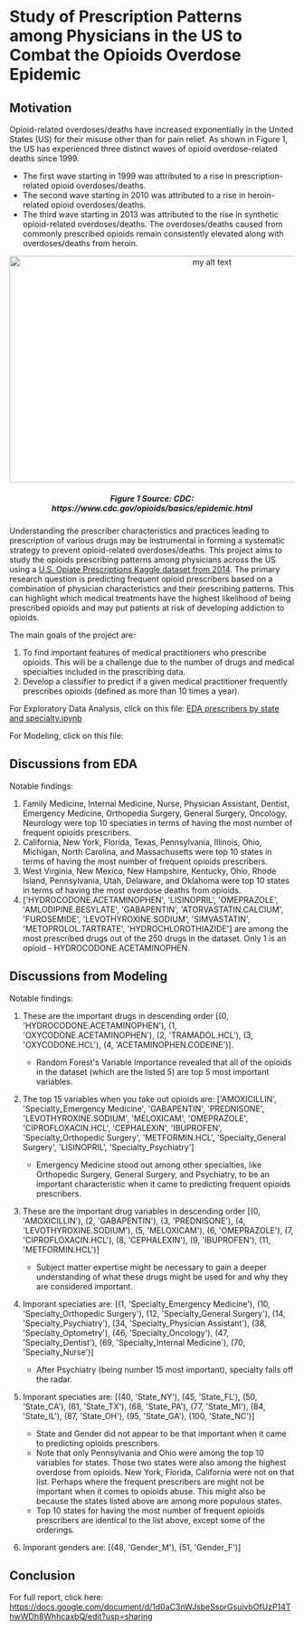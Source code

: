 # Study of Prescription Patterns among Physicians in the US to Combat the Opioids Overdose Epidemic

## Motivation
Opioid-related overdoses/deaths have increased exponentially in the United States (US) for their misuse other than for pain relief. As shown in Figure 1, the US has experienced three distinct waves of opioid overdose-related deaths since 1999. 
- The first wave starting in 1999 was attributed to a rise in prescription- related opioid overdoses/deaths. 
- The second wave starting in 2010 was attributed to a rise in heroin-related opioid overdoses/deaths. 
- The third wave starting in 2013 was attributed to the rise in synthetic opioid-related overdoses/deaths. The overdoses/deaths caused from commonly prescribed opioids remain consistently elevated along with overdoses/deaths from heroin.

<p align="center">
  <img src="https://www.cdc.gov/drugoverdose/images/3Wave_OverdoesDeathRates_LineGraph_2020-large.png" width="700" height="400" alt="my alt text"/>
</p>

<h5 align="center">Figure 1 Source: CDC: https://www.cdc.gov/opioids/basics/epidemic.html</h5>

Understanding the prescriber characteristics and practices leading to prescription of various drugs may be instrumental in forming a systematic strategy to prevent opioid-related overdoses/deaths. This project aims to study the opioids prescribing patterns among physicians across the US using a [U.S. Opiate Prescriptions Kaggle dataset from 2014](https://www.kaggle.com/datasets/apryor6/us-opiate-prescriptions). The primary research question is predicting frequent opioid prescribers based on a combination of physician characteristics and their prescribing patterns. This can highlight which medical treatments have the highest likelihood of being prescribed opioids and may put patients at risk of developing addiction to opioids.

The main goals of the project are:
1. To find important features of medical practitioners who prescribe opioids. This will be a challenge due to the number of drugs and medical specialties included in the prescribing data.
2. Develop a classifier to predict if a given medical practitioner frequently prescribes opioids (defined as more than 10 times a year).

For Exploratory Data Analysis, click on this file: [EDA prescribers by state and specialty.ipynb](https://github.com/djeong95/Opioids-Prescription-Pattern-Analysis/blob/main/EDA%20prescribers%20by%20state%20and%20specialty.ipynb)

For Modeling, click on this file:

## Discussions from EDA

Notable findings:
1. Family Medicine, Internal Medicine, Nurse, Physician Assistant, Dentist, Emergency Medicine, Orthopedia Surgery, General Surgery, Oncology, Neurology were top 10 speciaties in terms of having the most number of frequent opioids prescribers.
2. California, New York, Florida, Texas, Pennsylvania, Illinois, Ohio, Michigan, North Carolina, and Massachusetts were top 10 states in terms of having the most number of frequent opioids prescribers.
3. West Virginia, New Mexico, New Hampshire, Kentucky, Ohio, Rhode Island, Pennsylvania, Utah, Delaware, and Oklahoma were top 10 states in terms of having the most overdose deaths from opioids.
4. ['HYDROCODONE.ACETAMINOPHEN', 'LISINOPRIL', 'OMEPRAZOLE', 'AMLODIPINE.BESYLATE', 'GABAPENTIN', 'ATORVASTATIN.CALCIUM', 'FUROSEMIDE', 'LEVOTHYROXINE.SODIUM', 'SIMVASTATIN', 'METOPROLOL.TARTRATE', 'HYDROCHLOROTHIAZIDE'] are among the most prescribed drugs out of the 250 drugs in the dataset. Only 1 is an opioid - HYDROCODONE.ACETAMINOPHEN.

## Discussions from Modeling

Notable findings:
1. These are the important drugs in descending order [(0, 'HYDROCODONE.ACETAMINOPHEN'), (1, 'OXYCODONE.ACETAMINOPHEN'), (2, 'TRAMADOL.HCL'), (3, 'OXYCODONE.HCL'), (4, 'ACETAMINOPHEN.CODEINE')]. 
    * Random Forest's Variable Importance revealed that all of the opioids in the dataset (which are the listed 5) are top 5 most important variables.
2. The top 15 variables when you take out opioids are: ['AMOXICILLIN', 'Specialty_Emergency Medicine', 'GABAPENTIN', 'PREDNISONE', 'LEVOTHYROXINE.SODIUM', 'MELOXICAM', 'OMEPRAZOLE', 'CIPROFLOXACIN.HCL', 'CEPHALEXIN', 'IBUPROFEN', 'Specialty_Orthopedic Surgery', 'METFORMIN.HCL', 'Specialty_General Surgery', 'LISINOPRIL', 'Specialty_Psychiatry']
    * Emergency Medicine stood out among other specialties, like Orthopedic Surgery, General Surgery, and Psychiatry, to be an important characteristic when it came to predicting frequent opioids prescribers. 

3. These are the important drug variables in descending order [(0, 'AMOXICILLIN'), (2, 'GABAPENTIN'), (3, 'PREDNISONE'), (4, 'LEVOTHYROXINE.SODIUM'), (5, 'MELOXICAM'), (6, 'OMEPRAZOLE'), (7, 'CIPROFLOXACIN.HCL'), (8, 'CEPHALEXIN'), (9, 'IBUPROFEN'), (11, 'METFORMIN.HCL')]
    * Subject matter expertise might be necessary to gain a deeper understanding of what these drugs might be used for and why they are considered important.

4. Imporant speciaties are:  [(1, 'Specialty_Emergency Medicine'), (10, 'Specialty_Orthopedic Surgery'), (12, 'Specialty_General Surgery'), (14, 'Specialty_Psychiatry'), (34, 'Specialty_Physician Assistant'), (38, 'Specialty_Optometry'), (46, 'Specialty_Oncology'), (47, 'Specialty_Dentist'), (69, 'Specialty_Internal Medicine'), (70, 'Specialty_Nurse')]
    * After Psychiatry (being number 15 most important), specialty falls off the radar.

5. Imporant speciaties are:  [(40, 'State_NY'), (45, 'State_FL'), (50, 'State_CA'), (61, 'State_TX'), (68, 'State_PA'), (77, 'State_MI'), (84, 'State_IL'), (87, 'State_OH'), (95, 'State_GA'), (100, 'State_NC')]
    * State and Gender did not appear to be that important when it came to predicting opioids prescribers.
    * Note that only Pennsylvania and Ohio were among the top 10 variables for states. Those two states were also among the highest overdose from opioids. New York, Florida, California were not on that list. Perhaps where the frequent prescribers are might not be important when it comes to opioids abuse. This might also be because the states listed above are among more populous states.
    * Top 10 states for having the most number of frequent opioids prescribers are identical to the list above, except some of the orderings.
6. Imporant genders are:  [(48, 'Gender_M'), (51, 'Gender_F')]


## Conclusion

For full report, click here: https://docs.google.com/document/d/1d0aC3nWJsbeSsorGsuivbOfUzP14ThwWDh8WhhcaxbQ/edit?usp=sharing
